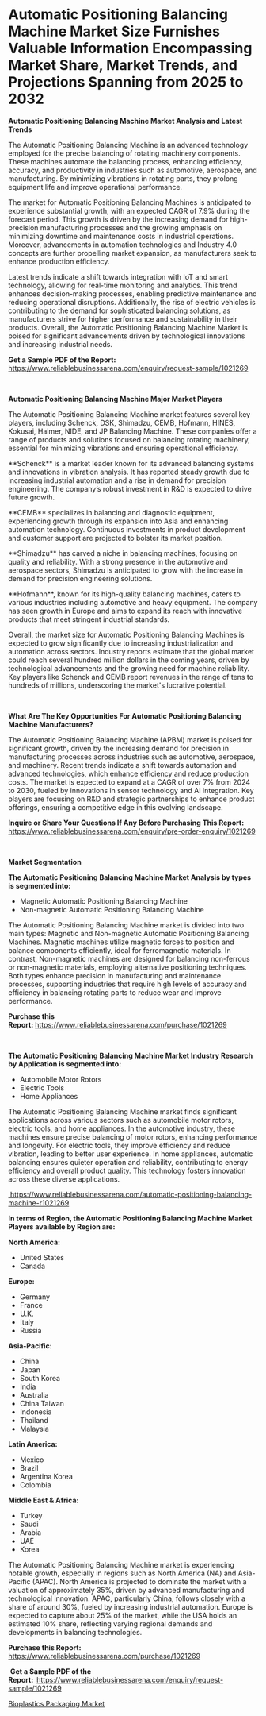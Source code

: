 <p><h1>Automatic Positioning Balancing Machine Market Size Furnishes Valuable Information Encompassing Market Share, Market Trends, and Projections Spanning from 2025 to 2032</h1></p><p><strong>Automatic Positioning Balancing Machine Market Analysis and Latest Trends</strong></p>
<p><p>The Automatic Positioning Balancing Machine is an advanced technology employed for the precise balancing of rotating machinery components. These machines automate the balancing process, enhancing efficiency, accuracy, and productivity in industries such as automotive, aerospace, and manufacturing. By minimizing vibrations in rotating parts, they prolong equipment life and improve operational performance.</p><p>The market for Automatic Positioning Balancing Machines is anticipated to experience substantial growth, with an expected CAGR of 7.9% during the forecast period. This growth is driven by the increasing demand for high-precision manufacturing processes and the growing emphasis on minimizing downtime and maintenance costs in industrial operations. Moreover, advancements in automation technologies and Industry 4.0 concepts are further propelling market expansion, as manufacturers seek to enhance production efficiency.</p><p>Latest trends indicate a shift towards integration with IoT and smart technology, allowing for real-time monitoring and analytics. This trend enhances decision-making processes, enabling predictive maintenance and reducing operational disruptions. Additionally, the rise of electric vehicles is contributing to the demand for sophisticated balancing solutions, as manufacturers strive for higher performance and sustainability in their products. Overall, the Automatic Positioning Balancing Machine Market is poised for significant advancements driven by technological innovations and increasing industrial needs.</p></p>
<p><strong>Get a Sample PDF of the Report:&nbsp;</strong> <a href="https://www.reliablebusinessarena.com/enquiry/request-sample/1021269?utm_campaign=2988&utm_medium=2&utm_source=Github&utm_content=ia&utm_term=21032025&utm_id=automatic-positioning-balancing-machine">https://www.reliablebusinessarena.com/enquiry/request-sample/1021269</a></p>
<p>&nbsp;</p>
<p><strong>Automatic Positioning Balancing Machine Major Market Players</strong></p>
<p><p>The Automatic Positioning Balancing Machine market features several key players, including Schenck, DSK, Shimadzu, CEMB, Hofmann, HINES, Kokusai, Haimer, NIDE, and JP Balancing Machine. These companies offer a range of products and solutions focused on balancing rotating machinery, essential for minimizing vibrations and ensuring operational efficiency.</p><p>**Schenck** is a market leader known for its advanced balancing systems and innovations in vibration analysis. It has reported steady growth due to increasing industrial automation and a rise in demand for precision engineering. The company’s robust investment in R&D is expected to drive future growth.</p><p>**CEMB** specializes in balancing and diagnostic equipment, experiencing growth through its expansion into Asia and enhancing automation technology. Continuous investments in product development and customer support are projected to bolster its market position.</p><p>**Shimadzu** has carved a niche in balancing machines, focusing on quality and reliability. With a strong presence in the automotive and aerospace sectors, Shimadzu is anticipated to grow with the increase in demand for precision engineering solutions.</p><p>**Hofmann**, known for its high-quality balancing machines, caters to various industries including automotive and heavy equipment. The company has seen growth in Europe and aims to expand its reach with innovative products that meet stringent industrial standards.</p><p>Overall, the market size for Automatic Positioning Balancing Machines is expected to grow significantly due to increasing industrialization and automation across sectors. Industry reports estimate that the global market could reach several hundred million dollars in the coming years, driven by technological advancements and the growing need for machine reliability. Key players like Schenck and CEMB report revenues in the range of tens to hundreds of millions, underscoring the market's lucrative potential.</p></p>
<p>&nbsp;</p>
<p><strong>What Are The Key Opportunities For Automatic Positioning Balancing Machine Manufacturers?</strong></p>
<p><p>The Automatic Positioning Balancing Machine (APBM) market is poised for significant growth, driven by the increasing demand for precision in manufacturing processes across industries such as automotive, aerospace, and machinery. Recent trends indicate a shift towards automation and advanced technologies, which enhance efficiency and reduce production costs. The market is expected to expand at a CAGR of over 7% from 2024 to 2030, fueled by innovations in sensor technology and AI integration. Key players are focusing on R&D and strategic partnerships to enhance product offerings, ensuring a competitive edge in this evolving landscape.</p></p>
<p><strong>Inquire or Share Your Questions If Any Before Purchasing This Report:</strong> <a href="https://www.reliablebusinessarena.com/enquiry/pre-order-enquiry/1021269?utm_campaign=2988&utm_medium=2&utm_source=Github&utm_content=ia&utm_term=21032025&utm_id=automatic-positioning-balancing-machine">https://www.reliablebusinessarena.com/enquiry/pre-order-enquiry/1021269</a></p>
<p>&nbsp;</p>
<p><strong>Market Segmentation</strong></p>
<p><strong>The Automatic Positioning Balancing Machine Market Analysis by types is segmented into:</strong></p>
<p><ul><li>Magnetic Automatic Positioning Balancing Machine</li><li>Non-magnetic Automatic Positioning Balancing Machine</li></ul></p>
<p><p>The Automatic Positioning Balancing Machine market is divided into two main types: Magnetic and Non-magnetic Automatic Positioning Balancing Machines. Magnetic machines utilize magnetic forces to position and balance components efficiently, ideal for ferromagnetic materials. In contrast, Non-magnetic machines are designed for balancing non-ferrous or non-magnetic materials, employing alternative positioning techniques. Both types enhance precision in manufacturing and maintenance processes, supporting industries that require high levels of accuracy and efficiency in balancing rotating parts to reduce wear and improve performance.</p></p>
<p><strong>Purchase this Report:&nbsp;</strong><a href="https://www.reliablebusinessarena.com/purchase/1021269?utm_campaign=2988&utm_medium=2&utm_source=Github&utm_content=ia&utm_term=21032025&utm_id=automatic-positioning-balancing-machine">https://www.reliablebusinessarena.com/purchase/1021269</a></p>
<p>&nbsp;</p>
<p><strong>The Automatic Positioning Balancing Machine Market Industry Research by Application is segmented into:</strong></p>
<p><ul><li>Automobile Motor Rotors</li><li>Electric Tools</li><li>Home Appliances</li></ul></p>
<p><p>The Automatic Positioning Balancing Machine market finds significant applications across various sectors such as automobile motor rotors, electric tools, and home appliances. In the automotive industry, these machines ensure precise balancing of motor rotors, enhancing performance and longevity. For electric tools, they improve efficiency and reduce vibration, leading to better user experience. In home appliances, automatic balancing ensures quieter operation and reliability, contributing to energy efficiency and overall product quality. This technology fosters innovation across these diverse applications.</p></p>
<p><a href="https://www.reliablebusinessarena.com/automatic-positioning-balancing-machine-r1021269?utm_campaign=2988&utm_medium=2&utm_source=Github&utm_content=ia&utm_term=21032025&utm_id=automatic-positioning-balancing-machine">&nbsp;https://www.reliablebusinessarena.com/automatic-positioning-balancing-machine-r1021269</a></p>
<p><strong>In terms of Region, the Automatic Positioning Balancing Machine Market Players available by Region are:</strong></p>
<p>
    <p> <strong> North America: </strong>
        <ul>
            <li>United States</li>
            <li>Canada</li>
        </ul>
        </p> 
    <p> <strong> Europe: </strong>
        <ul>
            <li>Germany</li>
            <li>France</li>
            <li>U.K.</li>
            <li>Italy</li>
            <li>Russia</li>
        </ul>
        </p> 
    <p> <strong> Asia-Pacific: </strong>
        <ul>
            <li>China</li>
            <li>Japan</li>
            <li>South Korea</li>
            <li>India</li>
            <li>Australia</li>
            <li>China Taiwan</li>
            <li>Indonesia</li>
            <li>Thailand</li>
            <li>Malaysia</li>
        </ul>
        </p> 
    <p> <strong> Latin America: </strong>
        <ul>
            <li>Mexico</li>
            <li>Brazil</li>
            <li>Argentina Korea</li>
            <li>Colombia</li>
        </ul>
        </p> 
    <p> <strong> Middle East & Africa: </strong>
        <ul>
            <li>Turkey</li>
            <li>Saudi</li>
            <li>Arabia</li>
            <li>UAE</li>
            <li>Korea</li>
        </ul>
    </p>
    </p>
<p><p>The Automatic Positioning Balancing Machine market is experiencing notable growth, especially in regions such as North America (NA) and Asia-Pacific (APAC). North America is projected to dominate the market with a valuation of approximately 35%, driven by advanced manufacturing and technological innovation. APAC, particularly China, follows closely with a share of around 30%, fueled by increasing industrial automation. Europe is expected to capture about 25% of the market, while the USA holds an estimated 10% share, reflecting varying regional demands and developments in balancing technologies.</p></p>
<p><strong>Purchase this Report: </strong><a href="https://www.reliablebusinessarena.com/purchase/1021269?utm_campaign=2988&utm_medium=2&utm_source=Github&utm_content=ia&utm_term=21032025&utm_id=automatic-positioning-balancing-machine">https://www.reliablebusinessarena.com/purchase/1021269</a></p>
<p>&nbsp;<strong>Get a Sample PDF of the Report:&nbsp;&nbsp;</strong><a href="https://www.reliablebusinessarena.com/enquiry/request-sample/1021269?utm_campaign=2988&utm_medium=2&utm_source=Github&utm_content=ia&utm_term=21032025&utm_id=automatic-positioning-balancing-machine">https://www.reliablebusinessarena.com/enquiry/request-sample/1021269</a></p>
<p><strong></strong></p>
<p><p><a href="https://github.com/pidlisseas/Market-Research-Report-List-1/blob/main/bioplastics-packaging-market.md?utm_campaign=2988&utm_medium=2&utm_source=Github&utm_content=ia&utm_term=21032025&utm_id=automatic-positioning-balancing-machine">Bioplastics Packaging Market</a></p></p>